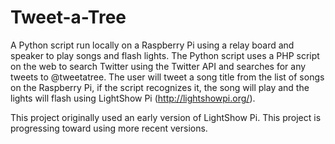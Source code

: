 # Tweet-a-Tree #

A Python script run locally on a Raspberry Pi using a relay board and speaker to play songs and flash lights. The Python script uses a PHP script on the web to search Twitter using the Twitter API and searches for any tweets to @tweetatree. The user will tweet a song title from the list of songs on the Raspberry Pi, if the script recognizes it, the song will play and the lights will flash using LightShow Pi (http://lightshowpi.org/).

This project originally used an early version of LightShow Pi. This project is progressing toward using more recent versions.